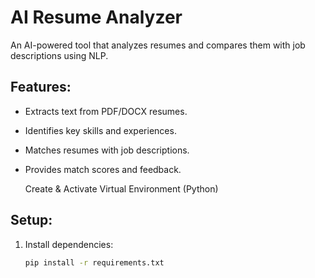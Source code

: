 # AI Resume Analyzer
An AI-powered tool that analyzes resumes and compares them with job descriptions using NLP.

## Features:
- Extracts text from PDF/DOCX resumes.
- Identifies key skills and experiences.
- Matches resumes with job descriptions.
- Provides match scores and feedback.

  Create & Activate Virtual Environment (Python)

## Setup:
1. Install dependencies:
   ```sh
   pip install -r requirements.txt
